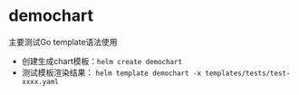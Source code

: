 # demochart

主要测试Go template语法使用<br>

* 创建生成chart模板：`helm create demochart`
* 测试模板渲染结果： `helm template demochart -x templates/tests/test-xxxx.yaml`